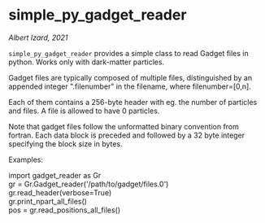 # simple_py_gadget_reader
*Albert Izard, 2021*

`simple_py_gadget_reader` provides a simple class to read Gadget files in python. Works only with dark-matter particles.

Gadget files are typically composed of multiple files, distinguished by an appended integer ".filenumber" in the filename, where filenumber=[0,n].

Each of them contains a 256-byte header with eg. the number of particles and files. A file is allowed to have 0 particles.

Note that gadget files follow the unformatted binary convention from fortran.
Each data block is preceded and followed by a 32 byte integer specifying the
block size in bytes.

Examples:

import gadget_reader as Gr \
gr = Gr.Gadget_reader('/path/to/gadget/files.0') \
gr.read_header(verbose=True) \
gr.print_npart_all_files() \
pos = gr.read_positions_all_files()
